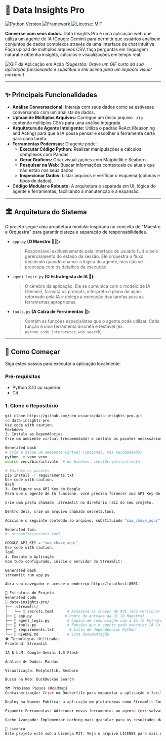 # 🍏 Data Insights Pro

[![Python Version](https://img.shields.io/badge/Python-3.10+-blue.svg)](https://www.python.org/downloads/)
[![Framework](https://img.shields.io/badge/Framework-Streamlit-red.svg)](https://streamlit.io)
[![License: MIT](https://img.shields.io/badge/License-MIT-yellow.svg)](https://opensource.org/licenses/MIT)

**Converse com seus dados.** Data Insights Pro é uma aplicação web que utiliza um agente de IA (Google Gemini) para permitir que usuários analisem conjuntos de dados complexos através de uma interface de chat intuitiva. Faça upload de múltiplos arquivos CSV, faça perguntas em linguagem natural e obtenha insights, cálculos e visualizações em tempo real.

![GIF da Aplicação em Ação](https://i.imgur.com/your-app-demo.gif)
*(Sugestão: Grave um GIF curto da sua aplicação funcionando e substitua o link acima para um impacto visual máximo.)*

---

## ✨ Principais Funcionalidades

*   **Análise Conversacional:** Interaja com seus dados como se estivesse conversando com um analista de dados.
*   **Upload de Múltiplos Arquivos:** Carregue um único arquivo `.zip` contendo múltiplos CSVs para uma análise integrada.
*   **Arquitetura de Agente Inteligente:** Utiliza o padrão ReAct (Reasoning and Acting) para que a IA possa pensar e escolher a ferramenta certa para cada tarefa.
*   **Ferramentas Poderosas:** O agente pode:
    *   **Executar Código Python:** Realizar manipulações e cálculos complexos com Pandas.
    *   **Gerar Gráficos:** Criar visualizações com Matplotlib e Seaborn.
    *   **Pesquisar na Web:** Buscar informações contextuais ou atuais que não estão nos seus dados.
    *   **Inspecionar Dados:** Listar arquivos e verificar o esquema (colunas e tipos de dados).
*   **Código Modular e Robusto:** A arquitetura é separada em UI, lógica do agente e ferramentas, facilitando a manutenção e a expansão.

---

## 🏛️ Arquitetura do Sistema

O projeto segue uma arquitetura modular inspirada no conceito de "Maestro e Orquestra" para garantir clareza e separação de responsabilidades.

*   `app.py` **(O Maestro 👨‍🏫):**
    > Responsável exclusivamente pela interface do usuário (UI) e pelo gerenciamento do estado da sessão. Ele orquestra o fluxo, decidindo quando chamar a lógica do agente, mas não se preocupa com os detalhes da execução.

*   `agent_logic.py` **(O Estrategista de IA 🧠):**
    > O cérebro da aplicação. Ele se comunica com o modelo de IA (Gemini), formata os prompts, interpreta o plano de ação retornado pela IA e delega a execução das tarefas para as ferramentas apropriadas.

*   `tools.py` **(A Caixa de Ferramentas 🧰):**
    > Contém as funções especialistas que o agente pode utilizar. Cada função é uma ferramenta discreta e testável (ex: `python_code_interpreter`, `web_search`).

---

## 🚀 Como Começar

Siga estes passos para executar a aplicação localmente.

### Pré-requisitos

*   Python 3.10 ou superior
*   Git

### 1. Clone o Repositório

```bash
git clone https://github.com/seu-usuario/data-insights-pro.git
cd data-insights-pro
Use code with caution.
Markdown
2. Instale as Dependências
Crie um ambiente virtual (recomendado) e instale os pacotes necessários.

Generated bash
# Crie e ative um ambiente virtual (opcional, mas recomendado)
python -m venv venv
source venv/bin/activate  # No Windows: venv\Scripts\activate

# Instale os pacotes
pip install -r requirements.txt
Use code with caution.
Bash
3. Configure sua API Key do Google
Para que o agente de IA funcione, você precisa fornecer sua API Key do Google Gemini. O Streamlit carrega essa chave de forma segura através do arquivo secrets.toml.

Crie uma pasta chamada .streamlit no diretório raiz do seu projeto.

Dentro dela, crie um arquivo chamado secrets.toml.

Adicione o seguinte conteúdo ao arquivo, substituindo "sua_chave_aqui" pela sua chave real:

Generated toml
# .streamlit/secrets.toml

GOOGLE_API_KEY = "sua_chave_aqui"
Use code with caution.
Toml
4. Execute a Aplicação
Com tudo configurado, inicie o servidor do Streamlit:

Generated bash
streamlit run app.py

Abra seu navegador e acesse o endereço http://localhost:8501.

📁 Estrutura do Projeto
Generated code
📂 data-insights-pro/
├── .streamlit/
│   └── 📜 secrets.toml      # Armazena as chaves de API (não versionar no Git!)
├── 📜 app.py               # Ponto de entrada da UI (O Maestro)
├── 📜 agent_logic.py        # Lógica de comunicação com a IA (O Estrategista)
├── 📜 tools.py              # Funções que o agente pode executar (A Caixa de Ferramentas)
├── 📜 requirements.txt       # Lista de dependências Python
└── 📜 README.md             # Esta documentação
🛠️ Tecnologias Utilizadas
Frontend: Streamlit

IA & LLM: Google Gemini 1.5 Flash

Análise de Dados: Pandas

Visualização: Matplotlib, Seaborn

Busca na Web: DuckDuckGo Search

🗺️ Próximos Passos (Roadmap)
Containerização: Criar um Dockerfile para empacotar a aplicação e facilitar o deploy.

Deploy na Nuvem: Publicar a aplicação em plataformas como Streamlit Community Cloud ou Google Cloud Run.

Expandir Ferramentas: Adicionar novas ferramentas ao agente (ex: salvar arquivos, conectar a bancos de dados).

Cache Avançado: Implementar caching mais granular para os resultados das ferramentas, reduzindo custos de API e latência.

📄 Licença
Este projeto está sob a Licença MIT. Veja o arquivo LICENSE para mais detalhes.
